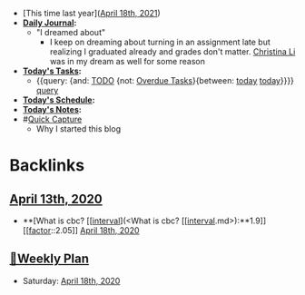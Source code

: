 - [This time last year]([April 18th, 2021](<April 18th, 2021.md>))
- **[Daily Journal](<Daily Journal.md>):**
    - "I dreamed about"
        - I keep on dreaming about turning in an assignment late but realizing I graduated already and grades don't matter. [Christina Li](<Christina Li.md>) was in my dream as well for some reason
- **[Today's Tasks](<Today's Tasks.md>):**
    - {{query: {and: [TODO](<TODO.md>) {not: [Overdue Tasks](<Overdue Tasks.md>)}{between: [today](<today.md>) [today](<today.md>)}}}} [query](<query.md>)
- **[Today's Schedule](<Today's Schedule.md>):**
- **[Today's Notes](<Today's Notes.md>):**
- #[Quick Capture](<Quick Capture.md>)
    - Why I started this blog

# Backlinks
## [April 13th, 2020](<April 13th, 2020.md>)
- **[What is cbc?  [[[interval](<[[interval.md>)](<What is cbc?  [[[interval](<[[interval.md>).md>):**1.9]] [[[factor](<[[factor.md>)::2.05]] [April 18th, 2020](<April 18th, 2020.md>)

## [📑Weekly Plan](<📑Weekly Plan.md>)
- Saturday: [April 18th, 2020](<April 18th, 2020.md>)

